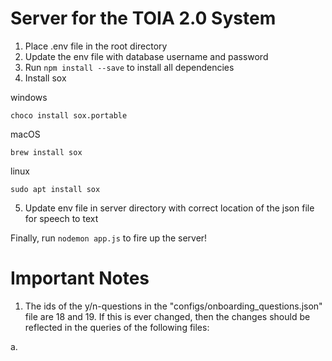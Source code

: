# Server for the TOIA 2.0 System
1. Place .env file in the root directory
2. Update the env file with database username and password
3. Run `npm install --save` to install all dependencies
4. Install sox

windows

    choco install sox.portable 

macOS

    brew install sox

linux

    sudo apt install sox

5. Update env file in server directory with correct location of the json file for speech to text

Finally, run `nodemon app.js` to fire up the server!


# Important Notes

1. The ids of the y/n-questions in the "configs/onboarding_questions.json" file are 18 and 19. If this is ever changed, then the changes should be reflected in the queries of the following files:

a. 